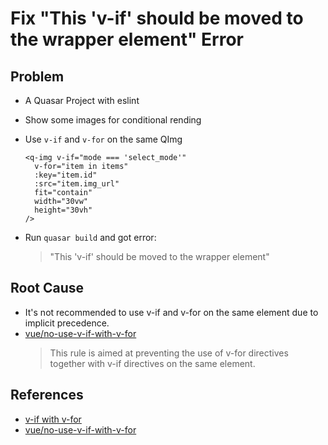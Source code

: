 # Fix "This 'v-if' should be moved to the wrapper element" Error

## Problem
* A Quasar Project with eslint
* Show some images for conditional rending
* Use `v-if` and `v-for` on the same QImg

  ```vue
  <q-img v-if="mode === 'select_mode'"
    v-for="item in items"
    :key="item.id"
    :src="item.img_url"
    fit="contain"
    width="30vw"
    height="30vh"
  />
  ```
* Run `quasar build` and got error:

  > "This 'v-if' should be moved to the wrapper element"

## Root Cause
* It's not recommended to use v-if and v-for on the same element due to implicit precedence.
* [vue/no-use-v-if-with-v-for](https://eslint.vuejs.org/rules/no-use-v-if-with-v-for.html)
  > This rule is aimed at preventing the use of v-for directives together with v-if directives on the same element.

## References
* [v-if with v-for](https://vuejs.org/guide/essentials/conditional.html#v-if-with-v-for)
* [vue/no-use-v-if-with-v-for](https://eslint.vuejs.org/rules/no-use-v-if-with-v-for.html)
